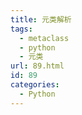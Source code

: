 ```yaml
---
title: 元类解析
tags:
  - metaclass
  - python
  - 元类
url: 89.html
id: 89
categories:
  - Python
---
```

